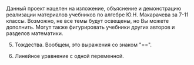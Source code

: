 Данный проект нацелен на изложение, объяснение и демонстрацию реализации материалов учебников по алгебре Ю.Н. Макарачева за 7-11 классы. Возможно, не все темы будут освещены, но Вы можете дополнить. Могут также фигурировать учебники других авторов и разделов математики.

5. Тождества.
 Вообщем, это выражения со знаком "==".
 
7. Линейное уравнение с одной переменной.
